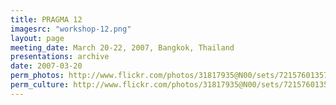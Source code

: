 ```yaml
---
title: PRAGMA 12 
imagesrc: "workshop-12.png"
layout: page
meeting_date: March 20-22, 2007, Bangkok, Thailand
presentations: archive
date: 2007-03-20
perm_photos: http://www.flickr.com/photos/31817935@N00/sets/72157601357197301/
perm_culture: http://www.flickr.com/photos/31817935@N00/sets/72157601350916720/
---
```


